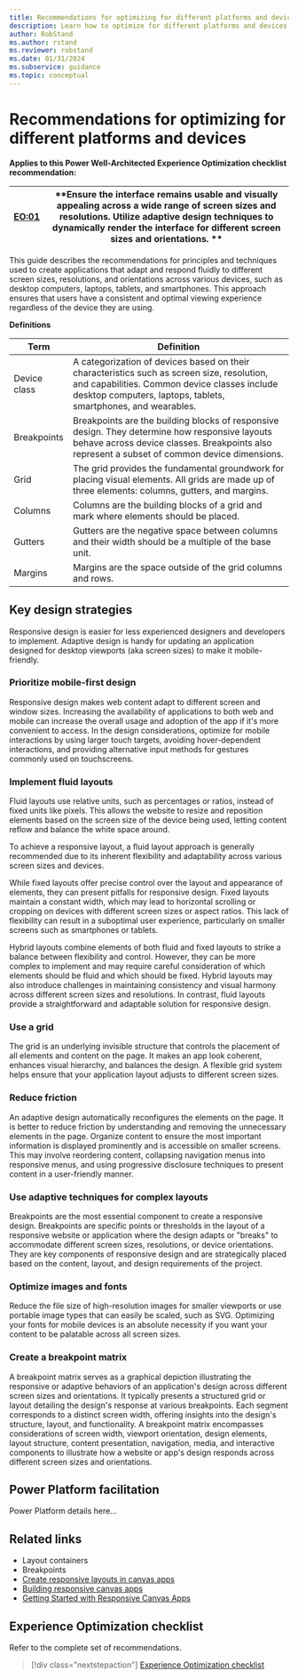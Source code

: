 ```yaml
---
title: Recommendations for optimizing for different platforms and devices.
description: Learn how to optimize for different platforms and devices to ensure consistent success with user experience optimization.
author: RobStand
ms.author: rstand
ms.reviewer: robstand
ms.date: 01/31/2024
ms.subservice: guidance
ms.topic: conceptual
---
```


# Recommendations for optimizing for different platforms and devices

**Applies to this Power Well-Architected Experience Optimization checklist recommendation:**

|[EO:01](checklist.md)| **Ensure the interface remains usable and visually appealing across a wide range of screen sizes and resolutions. Utilize adaptive design techniques to dynamically render the interface for different screen sizes and orientations. ** |
|---|---|

This guide describes the recommendations for principles and techniques used to create applications that adapt and respond fluidly to different screen sizes, resolutions, and orientations across various devices, such as desktop computers, laptops, tablets, and smartphones. This approach ensures that users have a consistent and optimal viewing experience regardless of the device they are using.

**Definitions**

| Term | Definition |
|---|---|
| Device class | A categorization of devices based on their characteristics such as screen size, resolution, and capabilities. Common device classes include desktop computers, laptops, tablets, smartphones, and wearables. |
| Breakpoints | Breakpoints are the building blocks of responsive design. They determine how responsive layouts behave across device classes. Breakpoints also represent a subset of common device dimensions. |
| Grid | The grid provides the fundamental groundwork for placing visual elements. All grids are made up of three elements: columns, gutters, and margins. |
| Columns | Columns are the building blocks of a grid and mark where elements should be placed. |
| Gutters | Gutters are the negative space between columns and their width should be a multiple of the base unit. |
| Margins | Margins are the space outside of the grid columns and rows. |

## Key design strategies

Responsive design is easier for less experienced designers and developers to implement. Adaptive design is handy for updating an application designed for desktop viewports (aka screen sizes) to make it mobile-friendly.

### Prioritize mobile-first design

Responsive design makes web content adapt to different screen and window sizes. Increasing the availability of applications to both web and mobile can increase the overall usage and adoption of the app if it's more convenient to access. In the design considerations, optimize for mobile interactions by using larger touch targets, avoiding hover-dependent interactions, and providing alternative input methods for gestures commonly used on touchscreens.

### Implement fluid layouts

Fluid layouts use relative units, such as percentages or ratios, instead of fixed units like pixels. This allows the website to resize and reposition elements based on the screen size of the device being used, letting content reflow and balance the white space around.

To achieve a responsive layout, a fluid layout approach is generally recommended due to its inherent flexibility and adaptability across various screen sizes and devices.

While fixed layouts offer precise control over the layout and appearance of elements, they can present pitfalls for responsive design. Fixed layouts maintain a constant width, which may lead to horizontal scrolling or cropping on devices with different screen sizes or aspect ratios. This lack of flexibility can result in a suboptimal user experience, particularly on smaller screens such as smartphones or tablets.

Hybrid layouts combine elements of both fluid and fixed layouts to strike a balance between flexibility and control. However, they can be more complex to implement and may require careful consideration of which elements should be fluid and which should be fixed. Hybrid layouts may also introduce challenges in maintaining consistency and visual harmony across different screen sizes and resolutions. In contrast, fluid layouts provide a straightforward and adaptable solution for responsive design. 

### Use a grid 

The grid is an underlying invisible structure that controls the placement of all elements and content on the page. It makes an app look coherent, enhances visual hierarchy, and balances the design. A flexible grid system helps ensure that your application layout adjusts to different screen sizes.

### Reduce friction

An adaptive design automatically reconfigures the elements on the page. It is better to reduce friction by understanding and removing the unnecessary elements in the page. Organize content to ensure the most important information is displayed prominently and is accessible on smaller screens. This may involve reordering content, collapsing navigation menus into responsive menus, and using progressive disclosure techniques to present content in a user-friendly manner.

### Use adaptive techniques for complex layouts

Breakpoints are the most essential component to create a responsive design. Breakpoints are specific points or thresholds in the layout of a responsive website or application where the design adapts or "breaks" to accommodate different screen sizes, resolutions, or device orientations. They are key components of responsive design and are strategically placed based on the content, layout, and design requirements of the project.

### Optimize images and fonts

Reduce the file size of high-resolution images for smaller viewports or use portable image types that can easily be scaled, such as SVG. Optimizing your fonts for mobile devices is an absolute necessity if you want your content to be palatable across all screen sizes.

### Create a breakpoint matrix

A breakpoint matrix serves as a graphical depiction illustrating the responsive or adaptive behaviors of an application's design across different screen sizes and orientations. It typically presents a structured grid or layout detailing the design's response at various breakpoints. Each segment corresponds to a distinct screen width, offering insights into the design's structure, layout, and functionality. A breakpoint matrix encompasses considerations of screen width, viewport orientation, design elements, layout structure, content presentation, navigation, media, and interactive components to illustrate how a website or app's design responds across different screen sizes and orientations.

## Power Platform facilitation

Power Platform details here...

## Related links

- Layout containers
- Breakpoints
- [Create responsive layouts in canvas apps](/power-apps/maker/canvas-apps/create-responsive-layout)
- [Building responsive canvas apps](/power-apps/maker/canvas-apps/build-responsive-apps)
- [Getting Started with Responsive Canvas Apps](/shows/the-low-code-revolution/getting-started-with-responsive-canvas-apps)

## Experience Optimization checklist

Refer to the complete set of recommendations.

> [!div class="nextstepaction"]
> [Experience Optimization checklist](checklist.md)
